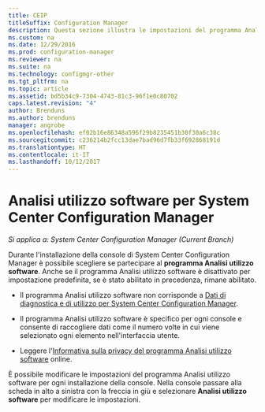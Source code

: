 ```yaml
---
title: CEIP
titleSuffix: Configuration Manager
description: Questa sezione illustra le impostazioni del programma Analisi utilizzo software per System Center Configuration Manager.
ms.custom: na
ms.date: 12/29/2016
ms.prod: configuration-manager
ms.reviewer: na
ms.suite: na
ms.technology: configmgr-other
ms.tgt_pltfrm: na
ms.topic: article
ms.assetid: bd5b34c9-7304-4743-81c3-96f1e0c80702
caps.latest.revision: "4"
author: Brenduns
ms.author: brenduns
manager: angrobe
ms.openlocfilehash: ef02b16e86348a596f29b8235451b30f30a6c38c
ms.sourcegitcommit: c236214b2fcc13dae7bad96d7fb33f692868191d
ms.translationtype: HT
ms.contentlocale: it-IT
ms.lasthandoff: 10/12/2017
---
```

# <a name="customer-experience-improvement-program-ceip-for-system-center-configuration-manager"></a>Analisi utilizzo software per System Center Configuration Manager

*Si applica a: System Center Configuration Manager (Current Branch)*

Durante l'installazione della console di System Center Configuration Manager è possibile scegliere se partecipare al **programma Analisi utilizzo software**. Anche se il programma Analisi utilizzo software è disattivato per impostazione predefinita, se è stato abilitato in precedenza, rimane abilitato.  

-   Il programma Analisi utilizzo software non corrisponde a [Dati di diagnostica e di utilizzo per System Center Configuration Manager](../../../core/plan-design/diagnostics/diagnostics-and-usage-data.md).  

-   Il programma Analisi utilizzo software è specifico per ogni console e consente di raccogliere dati come il numero volte in cui viene selezionato ogni elemento nell'interfaccia utente.  

-   Leggere l'[Informativa sulla privacy del programma Analisi utilizzo software](https://www.microsoft.com/products/ceip/en-us/privacypolicy.mspx) online.  

È possibile modificare le impostazioni del programma Analisi utilizzo software per ogni installazione della console. Nella console passare alla scheda in alto a sinistra con la freccia in giù e selezionare **Analisi utilizzo software** per modificare le impostazioni.  
